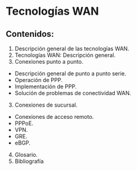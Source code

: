 # Tecnologías WAN



## Contenidos:
1. Descripción general de las tecnologías WAN. 
1. Tecnologías WAN: Descripción general. 
2. Conexiones punto a punto.
 * Descripción general de punto a punto serie. 
 * Operación de PPP. 
 * Implementación de PPP.
 * Solución de problemas de conectividad WAN. 
3. Conexiones de sucursal. 
 * Conexiones de acceso remoto. 
 * PPPoE.
 * VPN. 
 * GRE. 
 * eBGP. 
4. Glosario. 
5. Bibliografía


